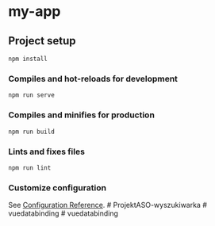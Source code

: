 # my-app

## Project setup
```
npm install
```

### Compiles and hot-reloads for development
```
npm run serve
```

### Compiles and minifies for production
```
npm run build
```

### Lints and fixes files
```
npm run lint
```

### Customize configuration
See [Configuration Reference](https://cli.vuejs.org/config/).
#   P r o j e k t A S O - w y s z u k i w a r k a  
 #   v u e d a t a b i n d i n g  
 #   v u e d a t a b i n d i n g  
 